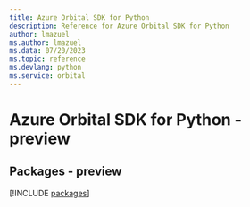 ```yaml
---
title: Azure Orbital SDK for Python
description: Reference for Azure Orbital SDK for Python
author: lmazuel
ms.author: lmazuel
ms.data: 07/20/2023
ms.topic: reference
ms.devlang: python
ms.service: orbital
---
```

# Azure Orbital SDK for Python - preview
## Packages - preview
[!INCLUDE [packages](orbital-index.md)]